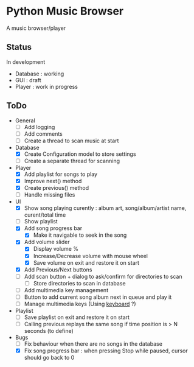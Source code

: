 # Python Music Browser

A music browser/player

## Status

In development

- Database : working
- GUI : draft
- Player : work in progress

## ToDo

- General
  - [ ] Add logging
  - [ ] Add comments
  - [ ] Create a thread to scan music at start
- Database
  - [x] Create Configuration model to store settings
  - [ ] Create a separate thread for scanning
- Player
  - [x] Add playlist for songs to play
  - [x] Improve next() method
  - [x] Create previous() method
  - [ ] Handle missing files
- UI
  - [x] Show song playing curently : album art, song/album/artist name, curent/total time
  - [ ] Show playlist
  - [x] Add song progress bar
    - [x] Make it navigable to seek in the song
  - [x] Add volume slider
    - [x] Display volume %
    - [x] Increase/Decrease volume with mouse wheel
    - [x] Save volume on exit and restore it on start
  - [x] Add Previous/Next buttons
  - [ ] Add scan button + dialog to ask/confirm for directories to scan
    - [ ] Store directories to scan in database
  - [ ] Add multimedia key management
  - [ ] Button to add current song album next in queue and play it
  - [ ] Manage multimedia keys (Using [keyboard](https://pypi.org/project/keyboard/) ?)
- Playlist
  - [ ] Save playlist on exit and restore it on start
  - [ ] Calling previous replays the same song if time position is > N seconds (to define)
- Bugs
  - [ ] Fix behaviour when there are no songs in the database
  - [x] Fix song progress bar : when pressing Stop while paused, cursor should go back to 0
